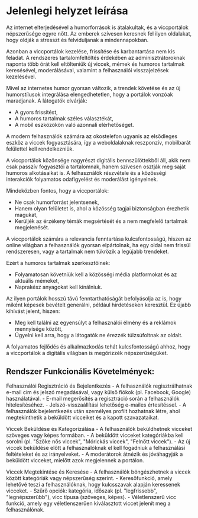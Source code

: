 # Jelenlegi helyzet leírása

Az internet elterjedésével a humorforrások is átalakultak, és a viccportálok népszerűsége egyre nőtt. Az emberek szívesen keresnek fel ilyen oldalakat, hogy oldják a stresszt és felviduljanak a mindennapokban. 

Azonban a viccportálok kezelése, frissítése és karbantartása nem kis feladat. A rendszeres tartalomfeltöltés érdekében az adminisztrátoroknak naponta több órát kell eltölteniük új viccek, mémek és humoros tartalmak keresésével, moderálásával, valamint a felhasználói visszajelzések kezelésével.

Mivel az internetes humor gyorsan változik, a trendek követése és az új humorstílusok integrálása elengedhetetlen, hogy a portálok vonzóak maradjanak. A látogatók elvárják:

- A gyors frissítést,
- A humoros tartalmak széles választékát,
- A mobil eszközökön való azonnali elérhetőséget.

A modern felhasználók számára az okostelefon ugyanis az elsődleges eszköz a viccek fogyasztására, így a weboldalaknak reszponzív, mobilbarát felülettel kell rendelkezniük.

A viccportálok közönsége nagyrészt digitális bennszülöttekből áll, akik nem csak passzív fogyasztói a tartalomnak, hanem szívesen osztják meg saját humoros alkotásaikat is. A felhasználók részvétele és a közösségi interakciók folyamatos odafigyelést és moderálást igényelnek. 

Mindeközben fontos, hogy a viccportálok:

- Ne csak humorforrást jelentsenek,
- Hanem olyan felületet is, ahol a közösség tagjai biztonságban érezhetik magukat,
- Kerüljék az érzékeny témák megsértését és a nem megfelelő tartalmak megjelenését.

A viccportálok számára a relevancia fenntartása kulcsfontosságú, hiszen az online világban a felhasználók gyorsan elpártolnak, ha egy oldal nem frissül rendszeresen, vagy a tartalmak nem tükrözik a legújabb trendeket. 

Ezért a humoros tartalmak szerkesztőinek:

- Folyamatosan követniük kell a közösségi média platformokat és az aktuális mémeket,
- Naprakész anyagokat kell kínálniuk.

Az ilyen portálok hosszú távú fenntarthatóságát befolyásolja az is, hogy miként képesek bevételt generálni, például hirdetéseken keresztül. Ez újabb kihívást jelent, hiszen:

- Meg kell találni az egyensúlyt a felhasználói élmény és a reklámok mennyisége között,
- Ügyelni kell arra, hogy a látogatók ne érezzék túlzsúfoltnak az oldalt.

A folyamatos fejlődés és alkalmazkodás tehát kulcsfontosságú ahhoz, hogy a viccportálok a digitális világban is megőrizzék népszerűségüket.

##  Rendszer Funkcionális Követelmények:

Felhasználói Regisztráció és Bejelentkezés
    - A felhasználók regisztrálhatnak e-mail cím és jelszó megadásával, vagy külső fiókok (pl. Facebook, Google) használatával.
    - E-mail megerősítés a regisztráció során a felhasználók hitelesítéséhez.
    - Jelszó-visszaállítási lehetőség e-mailes értesítéssel.
    - A felhasználók bejelentkezés után személyes profilt hozhatnak létre, ahol     megtekinthetik a beküldött vicceiket és a kapott szavazataikat.

Viccek Beküldése és Kategorizálása
    - A felhasználók beküldhetnek vicceket szöveges vagy képes formában.
    - A beküldött vicceket kategóriákba kell sorolni (pl. "Szőke nős viccek", "Mórickás   viccek", "Felnőtt viccek").
    - Az új viccek beküldése előtt a felhasználóknak el kell fogadniuk a felhasználási  feltételeket és az irányelveket.
    - A moderátorok átnézik és jóváhagyják a beküldött vicceket, mielőtt azok megjelennek a  portálon.

Viccek Megtekintése és Keresése
    - A felhasználók böngészhetnek a viccek között kategóriák vagy népszerűség szerint.
    - Keresőfunkció, amely lehetővé teszi a felhasználóknak, hogy kulcsszavak alapján   keressenek vicceket.
    - Szűrő opciók: kategória, időszak (pl. "legfrissebb", "legnépszerűbb"), vicc típusa (szöveges, képes).
    - Véletlenszerű vicc funkció, amely egy véletlenszerűen kiválasztott viccet jelenít meg a felhasználónak.